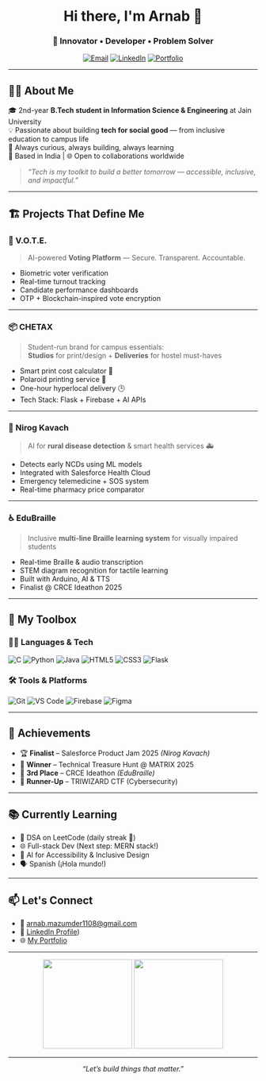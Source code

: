 <h1 align="center">Hi there, I'm Arnab 👋</h1>
<h3 align="center">🚀 Innovator • Developer • Problem Solver</h3>

<p align="center">
  <a href="mailto:arnab.mazumder1108@gmail.com"><img src="https://img.shields.io/badge/Gmail-D14836?style=for-the-badge&logo=gmail&logoColor=white" alt="Email"/></a>
  <a href="https://www.linkedin.com/in/arnab-mazumder-b4a238326"><img src="https://img.shields.io/badge/LinkedIn-0A66C2?style=for-the-badge&logo=linkedin&logoColor=white" alt="LinkedIn"/></a>
  <a href="https://web-resume-h0a5.onrender.com"><img src="https://img.shields.io/badge/Portfolio-000000?style=for-the-badge&logo=vercel&logoColor=white" alt="Portfolio"/></a>
</p>

---

## 🧑‍💻 About Me

🎓 2nd-year **B.Tech student in Information Science & Engineering** at Jain University  
💡 Passionate about building **tech for social good** — from inclusive education to campus life  
🔧 Always curious, always building, always learning  
📍 Based in India | 🌐 Open to collaborations worldwide

> _“Tech is my toolkit to build a better tomorrow — accessible, inclusive, and impactful.”_

---

## 🏗️ Projects That Define Me

### 🔐 V.O.T.E.
> AI-powered **Voting Platform** — Secure. Transparent. Accountable.

- Biometric voter verification  
- Real-time turnout tracking  
- Candidate performance dashboards  
- OTP + Blockchain-inspired vote encryption

---

### 📦 CHETAX
> Student-run brand for campus essentials:  
**Studios** for print/design + **Deliveries** for hostel must-haves

- Smart print cost calculator 📄  
- Polaroid printing service 📸  
- One-hour hyperlocal delivery 🕒  
- Tech Stack: Flask + Firebase + AI APIs

---

### 🧠 Nirog Kavach
> AI for **rural disease detection** & smart health services 🚑

- Detects early NCDs using ML models  
- Integrated with Salesforce Health Cloud  
- Emergency telemedicine + SOS system  
- Real-time pharmacy price comparator

---

### ♿ EduBraille
> Inclusive **multi-line Braille learning system** for visually impaired students

- Real-time Braille & audio transcription  
- STEM diagram recognition for tactile learning  
- Built with Arduino, AI & TTS  
- Finalist @ CRCE Ideathon 2025

---

## 🧰 My Toolbox

### 👨‍💻 Languages & Tech  
![C](https://img.shields.io/badge/C-00599C?style=flat-square&logo=c&logoColor=white)
![Python](https://img.shields.io/badge/Python-3776AB?style=flat-square&logo=python&logoColor=white)
![Java](https://img.shields.io/badge/Java-ED8B00?style=flat-square&logo=java&logoColor=white)
![HTML5](https://img.shields.io/badge/HTML5-E34F26?style=flat-square&logo=html5&logoColor=white)
![CSS3](https://img.shields.io/badge/CSS3-1572B6?style=flat-square&logo=css3&logoColor=white)
![Flask](https://img.shields.io/badge/Flask-000000?style=flat-square&logo=flask&logoColor=white)

### 🛠️ Tools & Platforms  
![Git](https://img.shields.io/badge/Git-F05032?style=flat-square&logo=git&logoColor=white)
![VS Code](https://img.shields.io/badge/VS%20Code-007ACC?style=flat-square&logo=visual-studio-code&logoColor=white)
![Firebase](https://img.shields.io/badge/Firebase-FFCA28?style=flat-square&logo=firebase&logoColor=black)
![Figma](https://img.shields.io/badge/Figma-F24E1E?style=flat-square&logo=figma&logoColor=white)

---

## 🏅 Achievements

- 🏆 **Finalist** – Salesforce Product Jam 2025 *(Nirog Kavach)*  
- 🥇 **Winner** – Technical Treasure Hunt @ MATRIX 2025  
- 🥉 **3rd Place** – CRCE Ideathon *(EduBraille)*  
- 🥈 **Runner-Up** – TRIWIZARD CTF (Cybersecurity)

---

## 📚 Currently Learning

- 🧠 DSA on LeetCode (daily streak 💪)  
- 🌐 Full-stack Dev (Next step: MERN stack!)  
- 🤖 AI for Accessibility & Inclusive Design  
- 🗣️ Spanish (¡Hola mundo!)

---

## 📫 Let's Connect

- 📧 [arnab.mazumder1108@gmail.com](mailto:arnab.mazumder1108@gmail.com)  
- 💼 [LinkedIn Profile](https://www.linkedin.com/in/arnab-mazumder-b4a238326/))  
- 🌐 [My Portfolio](https://web-resume-h0a5.onrender.com)

---

<p align="center">
  <img src="https://github-readme-stats.vercel.app/api?username=Arnab-creator&show_icons=true&theme=github_dark&count_private=true" height="180" />
  <img src="https://github-readme-stats.vercel.app/api/top-langs/?username=Arnab-creator&layout=compact&theme=github_dark" height="180" />
</p>

---

<p align="center"><i>“Let’s build things that matter.”</i></p>
